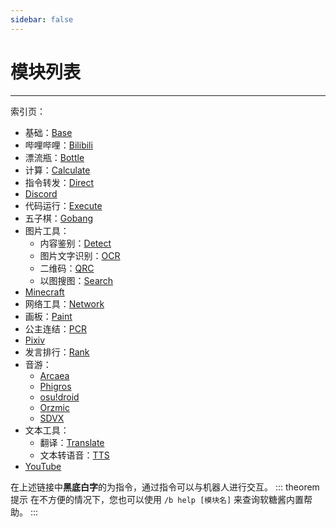 ```yaml
---
sidebar: false
---
```


# 模块列表

---

索引页：
- 基础：[Base](./base/)
- 哔哩哔哩：[Bilibili](./bilibili/)
- 漂流瓶：[Bottle](./bottle/)
- 计算：[Calculate](./calculate/)
- 指令转发：[Direct](./direct/)
- [Discord](./discord/)
- 代码运行：[Execute](./execute/)
- 五子棋：[Gobang](./gobang/)
- 图片工具：
  - 内容鉴别：[Detect](./detect/)
  - 图片文字识别：[OCR](./ocr/)
  - 二维码：[QRC](./qrc/)
  - 以图搜图：[Search](./search/)
- [Minecraft](./minecraft/)
- 网络工具：[Network](./network/)
- 画板：[Paint](./paint/)
- 公主连结：[PCR](./pcr/)
- [Pixiv](./pixiv/)
- 发言排行：[Rank](./rank/)
- 音游：
  - [Arcaea](./arcaea/)
  - [Phigros](./phigros/)
  - [osu!droid](./osudroid/)
  - [Orzmic](/module/orzmic/)
  - [SDVX](/module/sdvx/)
- 文本工具：
  - 翻译：[Translate](./translate/)
  - 文本转语音：[TTS](./tts/)
- [YouTube](./youtube/)

在上述链接中**黑底白字**的为指令，通过指令可以与机器人进行交互。
::: theorem 提示
在不方便的情况下，您也可以使用 `/b help [模块名]` 来查询软糖酱内置帮助。
:::